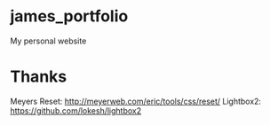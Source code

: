 # james_portfolio
My personal website

# Thanks
Meyers Reset: http://meyerweb.com/eric/tools/css/reset/
Lightbox2: https://github.com/lokesh/lightbox2